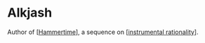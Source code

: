 # Alkjash

Author of [[Hammertime]], a sequence on [[instrumental rationality]].

 
[//begin]: # "Autogenerated link references for markdown compatibility"
[Hammertime]: hammertime "Hammertime"
[instrumental rationality]: instrumental-rationality "Instrumental Rationality"
[//end]: # "Autogenerated link references"